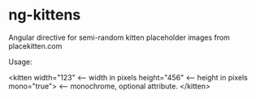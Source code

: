 ng-kittens
==========

Angular directive for semi-random kitten placeholder images from placekitten.com

Usage:

&lt;kitten
  width="123"   <-- width in pixels
  height="456"  <-- height in pixels
  mono="true"&gt;  <-- monochrome, optional attribute.
&lt;/kitten&gt;
